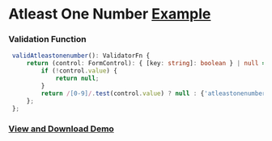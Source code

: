 # Atleast One Number [Example](https://plnkr.co/edit/lsM5U95lDDsdUaSgu5E3?p=preview)

### Validation Function
``` ts
 validAtleastonenumber(): ValidatorFn {
     return (control: FormControl): { [key: string]: boolean } | null => {
         if (!control.value) {
             return null;
         }
         return /[0-9]/.test(control.value) ? null : {'atleastonenumber': true};
     };
 };
```

### [View and Download Demo](https://plnkr.co/edit/lsM5U95lDDsdUaSgu5E3?p=preview)